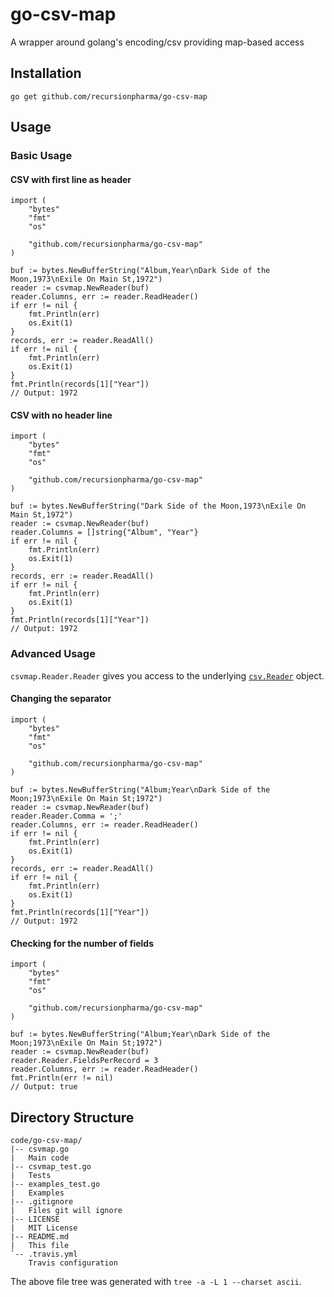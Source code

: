 # go-csv-map
A wrapper around golang's encoding/csv providing map-based access

## Installation

    go get github.com/recursionpharma/go-csv-map

## Usage

### Basic Usage

#### CSV with first line as header

    import (
        "bytes"
        "fmt"
        "os"

        "github.com/recursionpharma/go-csv-map"
    )

    buf := bytes.NewBufferString("Album,Year\nDark Side of the Moon,1973\nExile On Main St,1972")
    reader := csvmap.NewReader(buf)
    reader.Columns, err := reader.ReadHeader()
    if err != nil {
        fmt.Println(err)
        os.Exit(1)
    }
    records, err := reader.ReadAll()
    if err != nil {
        fmt.Println(err)
        os.Exit(1)
    }
    fmt.Println(records[1]["Year"])
    // Output: 1972

#### CSV with no header line

    import (
        "bytes"
        "fmt"
        "os"

        "github.com/recursionpharma/go-csv-map"
    )

    buf := bytes.NewBufferString("Dark Side of the Moon,1973\nExile On Main St,1972")
    reader := csvmap.NewReader(buf)
    reader.Columns = []string{"Album", "Year"}
    if err != nil {
        fmt.Println(err)
        os.Exit(1)
    }
    records, err := reader.ReadAll()
    if err != nil {
        fmt.Println(err)
        os.Exit(1)
    }
    fmt.Println(records[1]["Year"])
    // Output: 1972

### Advanced Usage

`csvmap.Reader.Reader` gives you access to the underlying [`csv.Reader`](https://golang.org/pkg/encoding/csv/#Reader) object.

#### Changing the separator

    import (
        "bytes"
        "fmt"
        "os"

        "github.com/recursionpharma/go-csv-map"
    )

    buf := bytes.NewBufferString("Album;Year\nDark Side of the Moon;1973\nExile On Main St;1972")
    reader := csvmap.NewReader(buf)
    reader.Reader.Comma = ';'
    reader.Columns, err := reader.ReadHeader()
    if err != nil {
        fmt.Println(err)
        os.Exit(1)
    }
    records, err := reader.ReadAll()
    if err != nil {
        fmt.Println(err)
        os.Exit(1)
    }
    fmt.Println(records[1]["Year"])
    // Output: 1972

#### Checking for the number of fields

    import (
        "bytes"
        "fmt"
        "os"

        "github.com/recursionpharma/go-csv-map"
    )

    buf := bytes.NewBufferString("Album;Year\nDark Side of the Moon;1973\nExile On Main St;1972")
    reader := csvmap.NewReader(buf)
    reader.Reader.FieldsPerRecord = 3 
    reader.Columns, err := reader.ReadHeader()
    fmt.Println(err != nil)
    // Output: true

## Directory Structure

```
code/go-csv-map/
|-- csvmap.go
|   Main code
|-- csvmap_test.go
|   Tests
|-- examples_test.go
|   Examples
|-- .gitignore
|   Files git will ignore
|-- LICENSE
|   MIT License
|-- README.md
|   This file
`-- .travis.yml
    Travis configuration
```

The above file tree was generated with `tree -a -L 1 --charset ascii`.
